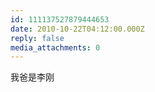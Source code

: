 ```yaml
---
id: 111137527879444653
date: 2010-10-22T04:12:00.000Z
reply: false
media_attachments: 0
---
```


我爸是李刚 ​​​​

